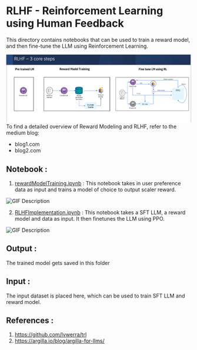 # RLHF - Reinforcement Learning using Human Feedback 

This directory contains notebooks that can be used to train a reward model, and then fine-tune the LLM using Reinforcement Learning. 

![RLHF](./Screenshots/Screenshot%202023-07-21%20at%209.27.53%20AM.png)
To find a detailed overview of Reward Modeling and RLHF, refer to the medium blog:
- blog1.com
- blog2.com

## Notebook :
1. [rewardModelTraining.ipynb](../7.%20Feedback%20%26%20Reward%20Model/notebooks/rewardModelTraining.ipynb) : This notebook takes in user preference data as input and trains a model of choice to output scaler reward.

<img src="https://media.giphy.com/media/v1.Y2lkPTc5MGI3NjExeXBjaTc5cWJzbnBnaXZydTYyYnlqcHpxMDFpdmNyejZudTNidjFsYyZlcD12MV9pbnRlcm5hbF9naWZfYnlfaWQmY3Q9Zw/3PyP8FDINh3MZji2Cw/giphy.gif" alt="GIF Description" width="500" height="300">

2. [RLHFImplementation.ipynb](../7.%20Feedback%20%26%20Reward%20Model/notebooks/RLHFImplementation.ipynb) : This notebook takes a SFT LLM, a reward model and data as input. It then finetunes the LLM using PPO.

<img src="https://media.giphy.com/media/v1.Y2lkPTc5MGI3NjExa21kdHFnbzhocG10ZGozZnUycnYxYWhtbzFtc2FmeWRpdGkweXh6cSZlcD12MV9pbnRlcm5hbF9naWZfYnlfaWQmY3Q9Zw/Hxpvnqe4pZ0L7G12OX/giphy.gif" alt="GIF Description" width="500" height="300">

## Output :
The trained model gets saved in this folder

## Input :
The input dataset is placed here, which can be used to train SFT LLM and reward model.

## References :

1. https://github.com/lvwerra/trl
2. https://argilla.io/blog/argilla-for-llms/
